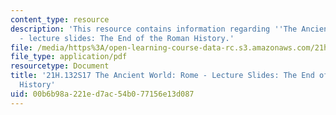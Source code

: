 ```yaml
---
content_type: resource
description: 'This resource contains information regarding ''The Ancient World: Rome''
  - lecture slides: The End of the Roman History.'
file: /media/https%3A/open-learning-course-data-rc.s3.amazonaws.com/21h-132-the-ancient-world-rome-spring-2017/00b6b98a221ed7ac54b077156e13d087_MIT21H_132S17_RomanHistory.pdf
file_type: application/pdf
resourcetype: Document
title: '21H.132S17 The Ancient World: Rome - Lecture Slides: The End of the Roman
  History'
uid: 00b6b98a-221e-d7ac-54b0-77156e13d087
---
```

